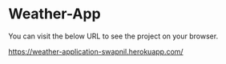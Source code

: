 # Weather-App
You can visit the below URL to see the project on your browser.

https://weather-application-swapnil.herokuapp.com/
